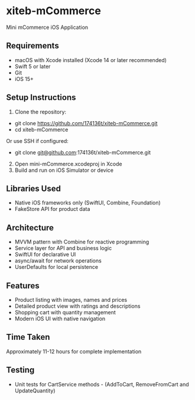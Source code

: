 # xiteb-mCommerce
Mini mCommerce iOS Application

## Requirements
- macOS with Xcode installed (Xcode 14 or later recommended)
- Swift 5 or later
- Git
- iOS 15+
  
## Setup Instructions
1. Clone the repository:
- git clone https://github.com/174136t/xiteb-mCommerce.git
- cd xiteb-mCommerce

Or use SSH if configured:
- git clone git@github.com:174136t/xiteb-mCommerce.git

2. Open mini-mCommerce.xcodeproj in Xcode
3. Build and run on iOS Simulator or device

## Libraries Used
- Native iOS frameworks only (SwiftUI, Combine, Foundation)
- FakeStore API for product data

## Architecture
- MVVM pattern with Combine for reactive programming
- Service layer for API and business logic
- SwiftUI for declarative UI
- async/await for network operations
- UserDefaults for local persistence

## Features
- Product listing with images, names and prices
- Detailed product view with ratings and descriptions
- Shopping cart with quantity management
- Modern iOS UI with native navigation

## Time Taken
Approximately 11-12 hours for complete implementation

## Testing
- Unit tests for CartService methods - (AddToCart, RemoveFromCart and UpdateQuantity)
